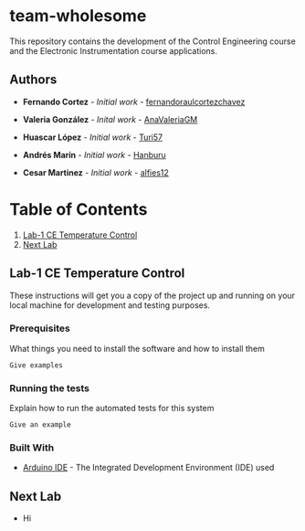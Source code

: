 # team-wholesome

This repository contains the development of the Control Engineering course and the Electronic Instrumentation course applications.

## Authors

* **Fernando Cortez** - *Initial work* - [fernandoraulcortezchavez](https://github.com/fernandoraulcortezchavez)

* **Valeria González** - *Inital work* - [AnaValeriaGM](https://github.com/AnaValeriaGM)

* **Huascar López** - *Initial work* - [Turi57](https://github.com/Turi57)

* **Andrés Marín** - *Initial work* - [Hanburu](https://github.com/hanburu)

* **Cesar Martinez** - *Initial work* - [alfies12](https://github.com/alfies12)

# Table of Contents
1. [Lab-1 CE Temperature Control](#lab-1)
2. [Next Lab](#nextLab)

## Lab-1 CE Temperature Control

These instructions will get you a copy of the project up and running on your local machine for development and testing purposes.

### Prerequisites

What things you need to install the software and how to install them

```
Give examples
```

### Running the tests

Explain how to run the automated tests for this system

```
Give an example
```

### Built With

* [Arduino IDE](https://www.arduino.cc/en/main/software) - The Integrated Development Environment (IDE) used

## Next Lab

* Hi
